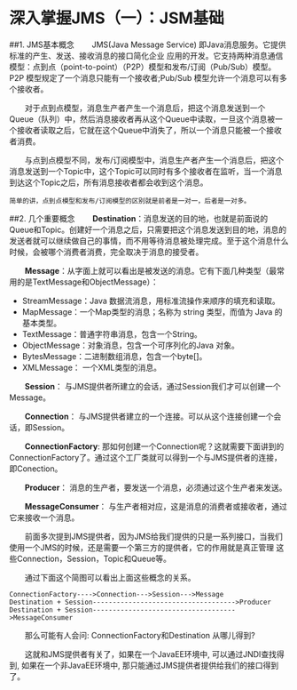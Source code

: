 # 深入掌握JMS（一）：JSM基础
##1. JMS基本概念
  　　JMS(Java Message Service) 即Java消息服务。它提供标准的产生、发送、接收消息的接口简化企业 应用的开发。它支持两种消息通信模型：点到点（point-to-point）（P2P）模型和发布/订阅（Pub/Sub）模型。P2P 模型规定了一个消息只能有一个接收者;Pub/Sub 模型允许一个消息可以有多个接收者。

  　　对于点到点模型，消息生产者产生一个消息后，把这个消息发送到一个Queue（队列）中，然后消息接收者再从这个Queue中读取，一旦这个消息被一个接收者读取之后，它就在这个Queue中消失了，所以一个消息只能被一个接收者消费。

  　　与点到点模型不同，发布/订阅模型中，消息生产者产生一个消息后，把这个消息发送到一个Topic中，这个Topic可以同时有多个接收者在监听，当一个消息到达这个Topic之后，所有消息接收者都会收到这个消息。

	简单的讲，点到点模型和发布/订阅模型的区别就是前者是一对一，后者是一对多。

##2. 几个重要概念 
  　　<b>Destination</b>：消息发送的目的地，也就是前面说的Queue和Topic。创建好一个消息之后，只需要把这个消息发送到目的地，消息的发送者就可以继续做自己的事情，而不用等待消息被处理完成。至于这个消息什么时候，会被哪个消费者消费，完全取决于消息的接受者。

  　　<b>Message</b>：从字面上就可以看出是被发送的消息。它有下面几种类型（最常用的是TextMessage和ObjectMessage）：

-	StreamMessage：Java 数据流消息，用标准流操作来顺序的填充和读取。
-	MapMessage：一个Map类型的消息；名称为 string 类型，而值为 Java 的基本类型。
-	TextMessage：普通字符串消息，包含一个String。
-	ObjectMessage：对象消息，包含一个可序列化的Java 对象。
-	BytesMessage：二进制数组消息，包含一个byte[]。
-	XMLMessage： 一个XML类型的消息。

  　　<b>Session</b>： 与JMS提供者所建立的会话，通过Session我们才可以创建一个Message。
   
  　　<b>Connection</b>： 与JMS提供者建立的一个连接。可以从这个连接创建一个会话，即Session。
   
  　　<b>ConnectionFactory</b>: 那如何创建一个Connection呢？这就需要下面讲到的ConnectionFactory了。通过这个工厂类就可以得到一个与JMS提供者的连接，即Conection。
   
  　　<b>Producer</b>： 消息的生产者，要发送一个消息，必须通过这个生产者来发送。
   
  　　<b>MessageConsumer</b>： 与生产者相对应，这是消息的消费者或接收者，通过它来接收一个消息。

  　　前面多次提到JMS提供者，因为JMS给我们提供的只是一系列接口，当我们使用一个JMS的时候，还是需要一个第三方的提供者，它的作用就是真正管理 这些Connection，Session，Topic和Queue等。

  　　通过下面这个简图可以看出上面这些概念的关系。

	ConnectionFactory---->Connection--->Session--->Message
    Destination + Session------------------------------------>Producer
    Destination + Session------------------------------------>MessageConsumer

  　　那么可能有人会问: ConnectionFactory和Destination 从哪儿得到?

  　　这就和JMS提供者有关了，如果在一个JavaEE环境中, 可以通过JNDI查找得到, 如果在一个非JavaEE环境中, 那只能通过JMS提供者提供给我们的接口得到了。